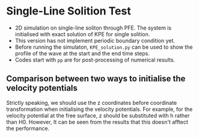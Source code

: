 # Single-Line Solition Test

- 2D simulation on single-line soliton through PFE. The system is initialised with exact solution of KPE for single solition.
- This version has not implement periodic boundary condition yet.
- Before running the simulaton, `KPE_solution.py` can be used to show the profile of the wave at the start and the end time steps.
- Codes start with `pp` are for post-processing of numerical results.

## Comparison between two ways to initialise the velocity potentials
Strictly speaking, we should use the z coordinates before coordinate transformation when initialising the velocity potentials. For example, for the velocity potential at the free surface, z should be substituted with h rather than H0. However, It can be seen from the results that this doesn't afftect the performance. 
